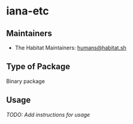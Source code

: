 # iana-etc

## Maintainers

* The Habitat Maintainers: <humans@habitat.sh>

## Type of Package

Binary package

## Usage

*TODO: Add instructions for usage*

